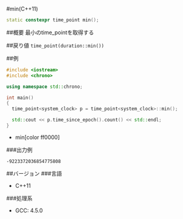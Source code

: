 #min(C++11)
```cpp
static constexpr time_point min();
```

##概要
最小のtime_pointを取得する


##戻り値
`time_point(duration::min())`


##例
```cpp
#include <iostream>
#include <chrono>

using namespace std::chrono;

int main()
{
  time_point<system_clock> p = time_point<system_clock>::min();

  std::cout << p.time_since_epoch().count() << std::endl;
}
```
* min[color ff0000]

###出力例
```
-9223372036854775808
```

##バージョン
###言語
- C++11

###処理系
- GCC: 4.5.0

